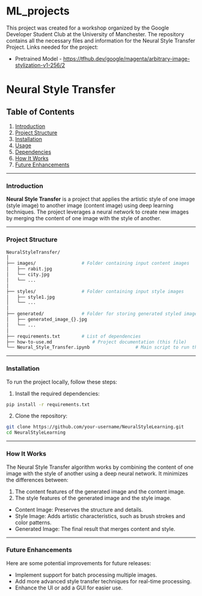 # ML_projects

This project was created for a workshop organized by the Google Developer Student Club at the University of Manchester. The repository contains all the necessary files and information for the Neural Style Transfer Project.
Links needed for the project:
- Pretrained Model - https://tfhub.dev/google/magenta/arbitrary-image-stylization-v1-256/2
<!-- Project Link (final with outcomes) - https://github.com/ChitteshKumar/machine_learning_projects/blob/main/NeuralStyleTransfer_Method2.ipynb -->


# Neural Style Transfer

## Table of Contents
1. [Introduction](#introduction)
2. [Project Structure](#project-structure)
3. [Installation](#installation)
4. [Usage](#usage)
5. [Dependencies](#dependencies)
6. [How It Works](#how-it-works)
7. [Future Enhancements](#future-enhancements)

---

### Introduction

**Neural Style Transfer** is a project that applies the artistic style of one image (style image) to another image (content image) using deep learning techniques. The project leverages a neural network to create new images by merging the content of one image with the style of another.

---

### Project Structure

```bash
NeuralStyleTransfer/
│
├── images/                 # Folder containing input content images
│   ├── rabit.jpg
│   └── city.jpg
│   └── ...
│
├── styles/                 # Folder containing input style images
│   ├── style1.jpg
│   └── ...
│
├── generated/              # Folder for storing generated styled images
│   ├── generated_image_{}.jpg
│   └── ...
│
├── requirements.txt        # List of dependencies
├── how-to-use.md               # Project documentation (this file)
└── Neural_Style_Transfer.ipynb                 # Main script to run the neural style transfer
```
--- 

### Installation
To run the project locally, follow these steps:
1. Install the required dependencies:
```bash
pip install -r requirements.txt
```
2. Clone the repository:
```bash
git clone https://github.com/your-username/NeuralStyleLearning.git
cd NeuralStyleLearning
```

--- 

### How It Works
The Neural Style Transfer algorithm works by combining the content of one image with the style of another using a deep neural network. It minimizes the differences between:

1. The content features of the generated image and the content image.
2. The style features of the generated image and the style image.

- Content Image: Preserves the structure and details.
- Style Image: Adds artistic characteristics, such as brush strokes and color patterns.
- Generated Image: The final result that merges content and style.

---

### Future Enhancements
Here are some potential improvements for future releases:

- Implement support for batch processing multiple images.
- Add more advanced style transfer techniques for real-time processing.
- Enhance the UI or add a GUI for easier use.